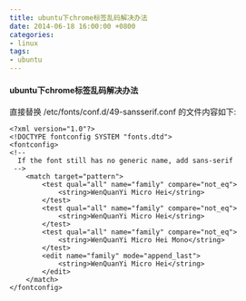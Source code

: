 ```yaml
---
title: ubuntu下chrome标签乱码解决办法
date: 2014-06-18 16:00:00 +0800
categories:
- linux
tags:
- ubuntu
---
```


#### ubuntu下chrome标签乱码解决办法

直接替换 /etc/fonts/conf.d/49-sansserif.conf 的文件内容如下:


	<?xml version="1.0"?>
	<!DOCTYPE fontconfig SYSTEM "fonts.dtd">
	<fontconfig>
	<!--
	  If the font still has no generic name, add sans-serif
	 -->
		<match target="pattern">
			<test qual="all" name="family" compare="not_eq">
				<string>WenQuanYi Micro Hei</string>
			</test>
			<test qual="all" name="family" compare="not_eq">
				<string>WenQuanYi Micro Hei</string>
			</test>
			<test qual="all" name="family" compare="not_eq">
				<string>WenQuanYi Micro Hei Mono</string>
			</test>
			<edit name="family" mode="append_last">
				<string>WenQuanYi Micro Hei</string>
			</edit>
		</match>
	</fontconfig>
